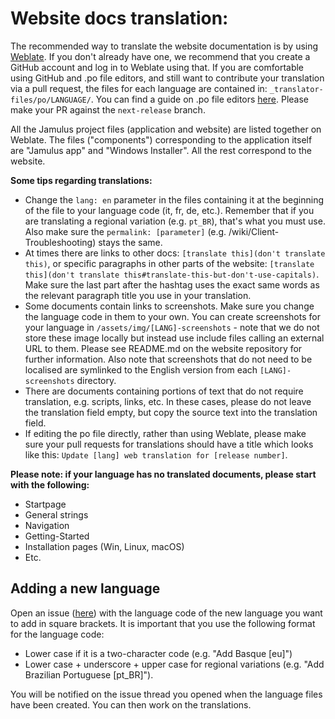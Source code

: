 # Website docs translation:

The recommended way to translate the website documentation is by using [Weblate](https://hosted.weblate.org/projects/jamulus/). If you don't already have one, we recommend that you create a GitHub account and log in to Weblate using that. If you are comfortable using GitHub and .po file editors, and still want to contribute your translation via a pull request, the files for each language are contained in: `_translator-files/po/LANGUAGE/`. You can find a guide on .po file editors [here](https://jamulus.io/kb/2022/08/04/Translating-po-files.html). Please make your PR against the `next-release` branch.

All the Jamulus project files (application and website) are listed together on Weblate. The files ("components") corresponding to the application itself are "Jamulus app" and "Windows Installer". All the rest correspond to the website.

**Some tips regarding translations:**

- Change the `lang: en` parameter in the files containing it at the beginning of the file to your language code (it, fr, de, etc.). Remember that if you are translating a regional variation (e.g. `pt_BR`), that's what you must use. Also make sure the `permalink: [parameter]` (e.g. /wiki/Client-Troubleshooting) stays the same.
- At times there are links to other docs: `[translate this](don't translate this)`, or specific paragraphs in other parts of the website: `[translate this](don't translate this#translate-this-but-don't-use-capitals)`. Make sure the last part after the hashtag uses the exact same words as the relevant paragraph title you use in your translation.
- Some documents contain links to screenshots. Make sure you change the language code in them to your own. You can create screenshots for your language in `/assets/img/[LANG]-screenshots` - note that we do not store these image locally but instead use include files calling an external URL to them. Please see README.md on the website repository for further information. Also note that screenshots that do not need to be localised are symlinked to the English version from each `[LANG]-screenshots` directory.
- There are documents containing portions of text that do not require translation, e.g. scripts, links, etc. In these cases, please do not leave the translation field empty, but copy the source text into the translation field.
- If editing the po file directly, rather than using Weblate, please make sure your pull requests for translations should have a title which looks like this: `Update [lang] web translation for [release number]`.

**Please note: if your language has no translated documents, please start with the following:**

- Startpage
- General strings
- Navigation
- Getting-Started
- Installation pages (Win, Linux, macOS)
- Etc.

## Adding a new language

Open an issue ([here](https://github.com/jamulussoftware/jamuluswebsite/issues)) with the language code of the new language you want to add in square brackets. It is important that you use the following format for the language code:

- Lower case if it is a two-character code (e.g. "Add Basque [eu]")
- Lower case + underscore + upper case for regional variations (e.g. "Add Brazilian Portuguese [pt_BR]").

You will be notified on the issue thread you opened when the language files have been created. You can then work on the translations.
